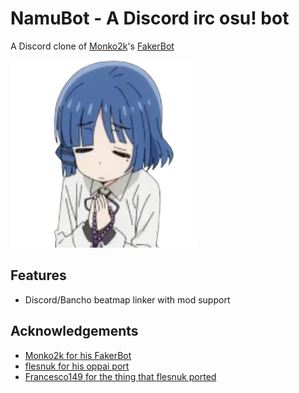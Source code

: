 # NamuBot - A Discord irc osu! bot

A Discord clone of [Monko2k](https://github.com/Monko2k)'s [FakerBot](https://github.com/Monko2k/FakerBot)

<img width="300" src="https://raw.githubusercontent.com/Alan-Luc/NamuBot/main/.github/images/namu.png">


## Features
 - Discord/Bancho beatmap linker with mod support

## Acknowledgements
 - [Monko2k for his FakerBot](https://github.com/Monko2k/FakerBot)
 - [flesnuk for his oppai port](https://github.com/flesnuk/oppai5)
 - [Francesco149 for the thing that flesnuk ported](https://github.com/Francesco149/oppai-ng)
